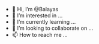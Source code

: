 - 👋 Hi, I’m @Balayas
- 👀 I’m interested in ...
- 🌱 I’m currently learning ...
- 💞️ I’m looking to collaborate on ...
- 📫 How to reach me ...

<!---
Balayas/Balayas is a ✨ special ✨ repository because its `README.md` (this file) appears on your GitHub profile.
You can click the Preview link to take a look at your changes.
--->
